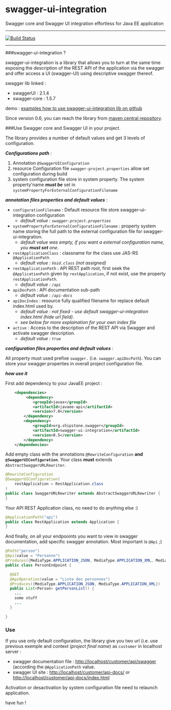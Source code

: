 # swagger-ui-integration
Swagger core and Swagger UI integration effortless for Java EE application

---

[![Build Status](https://travis-ci.org/ptitbob/swagger-ui-integration.svg?branch=master)](https://travis-ci.org/ptitbob/swagger-ui-integration)

---

###swagger-ui-integration ?

swagger-ui-integration is a library that allows you to turn at the same time exposing the description of the REST API of the application via the swagger and offer access a UI (swagger-UI) using descriptive swagger thereof.

swagger lib linked : 

* swaggerUI : 2.1.4
* swagger-core : 1.5.7

demo : [examples how to use swagger-ui-integration lib on github](https://github.com/ptitbob/swagger-ui-integration-test)

Since version 0.6, you can reach the library from [maven central repository](http://mvnrepository.com/artifact/org.shipstone.swagger/swagger-ui-integration).

###Use Swagger core and Swagger UI in your project.

The library provides a number of default values and get 3 levels of configuration.

***Configurations path*** :

1. Annotation ```@SwaggerUIConfiguration```
2. resource Configuration file ```swagger-project.properties``` allow set configuration during build
3. system configuration file store in system property. The system property'name ***must be*** set in ```systemPropertyForExternalConfigurationFilename ```

***annotation files properties and default values*** : 

* ```configurationFilename``` : Default resource file store swagger-ui-integration configuration
    * *default value : ```swagger-project.properties```*
* ```systemPropertyForExternalConfigurationFilename``` : property system name storing the full path to the external configuration file for swagger-ui-integration.
    * *default value was empty, if you want a external configuration name, you* ***must set*** *one*.
* ```restApplicationClass``` : classname for the class use JAS-RS ```@ApplicationPath```
    * *default value : ```Void.class``` (not assigned)*
* ```restApplicationPath``` : API REST path root, first seek the ```@ApplicationPath``` given by ```restApplication```, if not exist, use the property ```restApplicationPath```.
    * *default value : ```/api```*
* ```apiDocPath``` : API documentation sub-path
    * *default value : ```/api-docs```*
* ```apiDocIndex``` : resource fully qualified filename for replace default index.html used by.
    * *default value : not fixed - use default swagger-ui-integration index.html (hide url field)*.
    * *see below for more explaination for your own index file*
* ```active``` : Access to the description of the REST API via Swagger and activate swagger description.
    * *default value : ```true```*

***configuration files properties and default values*** : 

All property must used prefixe ```swagger.``` (i.e. ```swagger.apiDocPath```). You can store your swagger properties in overall project configuration file.

***how use it***

First add dependency to your JavaEE project : 

```xml
    <dependencies>
    	 <dependency>
            <groupId>javax</groupId>
            <artifactId>javaee-api</artifactId>
            <version>7.0</version>
        </dependency>
        <dependency>
            <groupId>org.shipstone.swagger</groupId>
            <artifactId>swagger-ui-integration</artifactId>
            <version>0.5</version>
        </dependency>
    </dependencies>
```
Add empty class with the annotations ```@RewriteConfiguration``` **and** **```@SwaggerUIConfiguration```**. Your class **must** extends ```AbstractSwaggerURLRewriter```.


```java
@RewriteConfiguration
@SwaggerUIConfiguration(
    restApplication = RestApplication.class
)
public class SwaggerURLRewriter extends AbstractSwaggerURLRewriter {
}
```
Your API REST Application class, no need to do anything else :)

```java
@ApplicationPath("api")
public class RestApplication extends Application {
}
```

And finally, on all your endpooints you want to view in swagger documentation, add specific swagger annotation. Most important is ```@Api``` ;)

```java
@Path("person")
@Api(value = "Personne")
@Produces({MediaType.APPLICATION_JSON, MediaType.APPLICATION_XML, MediaType.TEXT_PLAIN})
public class PersonEndpoint {

  @GET
  @ApiOperation(value = "Liste des personnes")
  @Produces({MediaType.APPLICATION_JSON, MediaType.APPLICATION_XML})
  public List<Person> getPersonList() {
    ...
    some stuff
    ...
  }

}
```

### Use 

If you use only default configuration, the library give you two url (i.e. use previous exemple and context (*project final name*) as ```customer``` in localhost server : 

* swagger documentation file : [http://localhost/customer/api/swagger](http://localhost/customer/api/swagger) (according the ```@ApplicationPath``` value.
* swagger UI site : [http://localhost/customer/api-docs/](http://localhost/customer/api-docs/) or [http://localhost/customer/api-docs/index.html](http://localhost/customer/api-docs/index.html)

Activation or desactivation by system configuration file need to relaunch application.

have fun !
